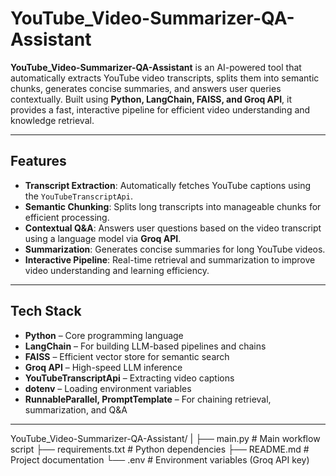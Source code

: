 # YouTube_Video-Summarizer-QA-Assistant


**YouTube_Video-Summarizer-QA-Assistant** is an AI-powered tool that automatically extracts YouTube video transcripts, splits them into semantic chunks, generates concise summaries, and answers user queries contextually. Built using **Python, LangChain, FAISS, and Groq API**, it provides a fast, interactive pipeline for efficient video understanding and knowledge retrieval.

---

## Features

- **Transcript Extraction**: Automatically fetches YouTube captions using the `YouTubeTranscriptApi`.
- **Semantic Chunking**: Splits long transcripts into manageable chunks for efficient processing.
- **Contextual Q&A**: Answers user questions based on the video transcript using a language model via **Groq API**.
- **Summarization**: Generates concise summaries for long YouTube videos.
- **Interactive Pipeline**: Real-time retrieval and summarization to improve video understanding and learning efficiency.

---

## Tech Stack

- **Python** – Core programming language
- **LangChain** – For building LLM-based pipelines and chains
- **FAISS** – Efficient vector store for semantic search
- **Groq API** – High-speed LLM inference
- **YouTubeTranscriptApi** – Extracting video captions
- **dotenv** – Loading environment variables
- **RunnableParallel, PromptTemplate** – For chaining retrieval, summarization, and Q&A

---

YouTube_Video-Summarizer-QA-Assistant/
|
├── main.py              # Main workflow script
├── requirements.txt     # Python dependencies
├── README.md            # Project documentation
└── .env                 # Environment variables (Groq API key)
